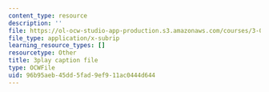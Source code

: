 ```yaml
---
content_type: resource
description: ''
file: https://ol-ocw-studio-app-production.s3.amazonaws.com/courses/3-091sc-introduction-to-solid-state-chemistry-fall-2010/96b95aeb45dd5fad9ef911ac0444d644_FYJJHMLv9oM.vtt
file_type: application/x-subrip
learning_resource_types: []
resourcetype: Other
title: 3play caption file
type: OCWFile
uid: 96b95aeb-45dd-5fad-9ef9-11ac0444d644
---
```

